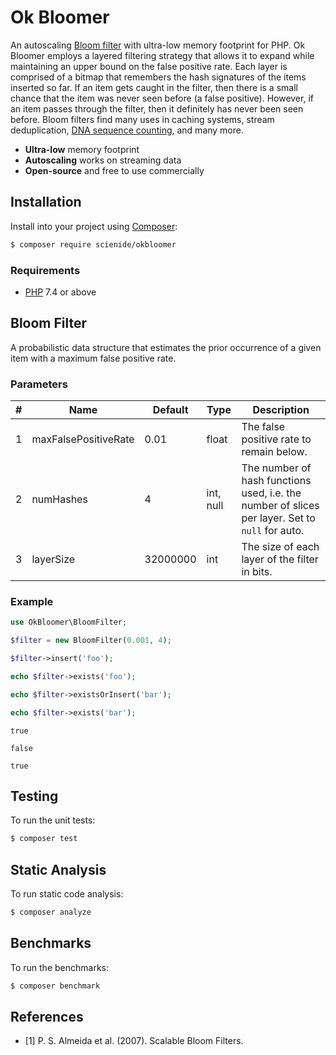 # Ok Bloomer
An autoscaling [Bloom filter](https://en.wikipedia.org/wiki/Bloom_filter) with ultra-low memory footprint for PHP. Ok Bloomer employs a layered filtering strategy that allows it to expand while maintaining an upper bound on the false positive rate. Each layer is comprised of a bitmap that remembers the hash signatures of the items inserted so far. If an item gets caught in the filter, then there is a small chance that the item was never seen before (a false positive). However, if an item passes through the filter, then it definitely has never been seen before. Bloom filters find many uses in caching systems, stream deduplication, [DNA sequence counting](https://github.com/Scien-ide/DNAHash), and many more.

- **Ultra-low** memory footprint
- **Autoscaling** works on streaming data
- **Open-source** and free to use commercially

## Installation
Install into your project using [Composer](https://getcomposer.org/):

```sh
$ composer require scienide/okbloomer
```

### Requirements
- [PHP](https://php.net/manual/en/install.php) 7.4 or above

## Bloom Filter
A probabilistic data structure that estimates the prior occurrence of a given item with a maximum false positive rate.

### Parameters
| # | Name | Default | Type | Description |
|---|---|---|---|---|
| 1 | maxFalsePositiveRate | 0.01 | float | The false positive rate to remain below. |
| 2 | numHashes | 4 | int, null | The number of hash functions used, i.e. the number of slices per layer. Set to `null` for auto. |
| 3 | layerSize | 32000000 | int | The size of each layer of the filter in bits. |

### Example

```php
use OkBloomer\BloomFilter;

$filter = new BloomFilter(0.001, 4);

$filter->insert('foo');

echo $filter->exists('foo');

echo $filter->existsOrInsert('bar');

echo $filter->exists('bar');
```

```
true 

false

true
```

## Testing
To run the unit tests:

```sh
$ composer test
```
## Static Analysis
To run static code analysis:

```sh
$ composer analyze
```

## Benchmarks
To run the benchmarks:

```sh
$ composer benchmark
```

## References
- [1] P. S. Almeida et al. (2007). Scalable Bloom Filters.
